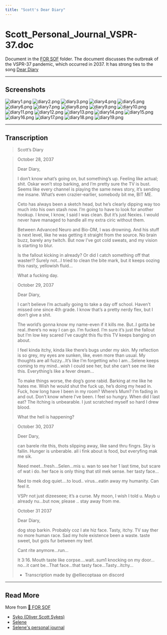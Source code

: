 ```yaml
---
title: "Scott's Dear Diary"
---
```

# Scott_Personal_Journal_VSPR-37.doc

Document in the [FOR SOF](for-sof) folder. The document discusses the outbreak of the VSPR-37 
pandemic, which occurred in 2037. It has strong ties to the song [Dear Diary](../music/song-dear-diary)

***

## Screenshots

![diary1.png](../../Resources/files/scott_diary/diary1.png)
![diary2.png](../../Resources/files/scott_diary/diary2.png)
![diary3.png](../../Resources/files/scott_diary/diary3.png)
![diary4.png](../../Resources/files/scott_diary/diary4.png)
![diary5.png](../../Resources/files/scott_diary/diary5.png)
![diary6.png](../../Resources/files/scott_diary/diary6.png)
![diary7.png](../../Resources/files/scott_diary/diary7.png)
![diary8.png](../../Resources/files/scott_diary/diary8.png)
![diary9.png](../../Resources/files/scott_diary/diary9.png)
![diary10.png](../../Resources/files/scott_diary/diary10.png)
![diary11.png](../../Resources/files/scott_diary/diary11.png)
![diary12.png](../../Resources/files/scott_diary/diary12.png)
![diary13.png](../../Resources/files/scott_diary/diary13.png)
![diary14.png](../../Resources/files/scott_diary/diary14.png)
![diary15.png](../../Resources/files/scott_diary/diary15.png)
![diary16.png](../../Resources/files/scott_diary/diary16.png)
![diary17.png](../../Resources/files/scott_diary/diary17.png)
![diary18.png](../../Resources/files/scott_diary/diary18.png)
![diary19.png](../../Resources/files/scott_diary/diary19.png)

***

## Transcription

> Scott’s Diary

> October 28, 2037
>
> Dear Diary,
>
> I don’t know what’s going on, but something’s up. Feeling like actual; shit. Oskar won’t stop barking, and I’m pretty sure the TV is bust.
Seems like every channel is playing the same news story, it’s sending me insane. What’s even crazier-earlier, somebody bit me, BIT ME.
>
> Ceto has always been a sketch head, but he’s clearly dipping way too much into his own stash now. I’m going to have to look for another hookup. I know, I know, I said I was clean. But it’s just Nexies. I would never have managed to handle all my extra ciric without them.
>
> Between Advanced Neuro and Bio-DM, I was drowning. And his stuff is next level, like he was getting it straight from the source. No brain buzz, barely any twitch. But now I’ve got cold sweats, and my vision is starting to blur. 
>
> Is the fallout kicking in already? Or did I catch something off that waster!? Surely not…I tried to clean the bite mark, but it keeps oozing this nasty, yellowish fluid…
>
> What a fucking day.

> October 29, 2037
>
> Dear Diary,
>
> I can’t believe I’m actually going to take a day off school. Haven’t missed one since 4th grade. I know that’s a pretty nerdy flex, but I don’t give a shit.
>
> The world’s gonna know my name-even if it kills me. But..I gotta be real..there’s no way I can go. I’m fucked. I’m sure it’s just the fallout but I’m low key scared I’ve caught this flu this TV keeps banging on about.
>
> I feel kinda itchy, kinda like there’s bugs under my skin. My reflection is so grey, my eyes are sunken, like, even more than usual.
My thoughts are all fuzzy…It’s like I’m forgetting who I am…Selene keeps coming to my mind…wish I could see her, but she can’t see me like this. Everything’s like a fever dream…
>
> To make things worse, the dog’s gone rabid. Barking at me like he hates me. Wish he would shut the fuck up, he’s doing my head in. 
Fuck, how long have I been in my room? Where’s Mum? I’m fading in and out. Don’t know where I’ve been. I feel so hungry. When did I last eat? The itching is unbearable. I just scratched myself so hard I drew blood.
>
> What the hell is happening?

> October 30, 2037
>
> Deer Dary,
>
> can barele rite this, thots slipping away, like sand thru fingrs. Sky is fallin. Hunger is unberable. all i fink about is food, but everyfing mak me sik.
>
> Need meet…fresh…Selen…mis u. wan to see her 1 last time, but scare of wat i do. her face is only thing that stil mek sense.
her tasty face…
>
> Ned to mek dog quiet….to loud..
virus…eatin away my humanity. Can feel it.
>
> VSPr not just dizeeseee; it’s a curse. My moon, I wish I told u. Mayb u already nu…but now, please .. stay away from me.

> October 31 2037
>
> Dear Diary, 
>
> dog stop barkin. Probably coz I ate hiz face. Tasty, itchy. TV say ther no more human race. Sad my hole existence been a waste. taste sweet, but gots fur between my teef. 
>
> Cant rite anymore…run…
>
> It 3:16. Mouth taste like corpse….wait..sum1 knocking on my door…no…it cant be…That face…that tasty face…Tasty…itchy…
>
> - Transcription made by @elliecoptaaa on discord

***

## Read More

More from [📁 FOR SOF](./for-sof)

- [Syko (Oliver Scott Sykes)](../characters/syko)
- [Selene](../characters/selene)
- [Selene's personal journal](selene_personal_journal)

